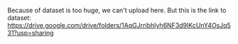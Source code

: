 Because of dataset is too huge, we can't upload here. But this is the link to dataset: https://drive.google.com/drive/folders/1AqGJrribhIyh6NF3d9IKcUnY4OsJq531?usp=sharing
